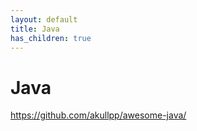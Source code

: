 ```yaml
---
layout: default
title: Java
has_children: true
---
```


# Java
<https://github.com/akullpp/awesome-java/>